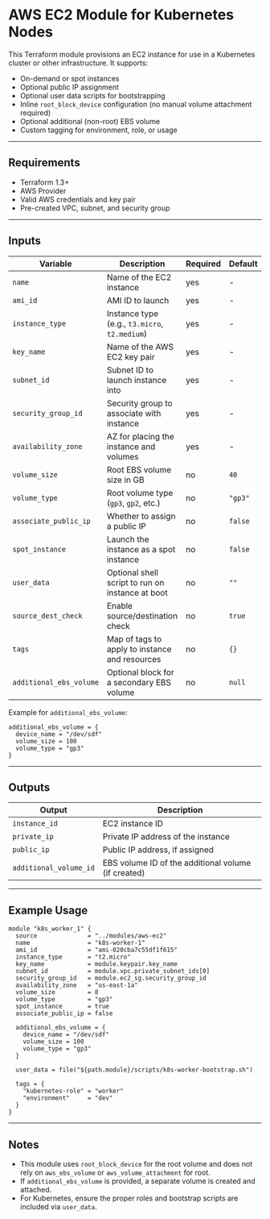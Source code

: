 

# AWS EC2 Module for Kubernetes Nodes

This Terraform module provisions an EC2 instance for use in a Kubernetes cluster or other infrastructure. It supports:

- On-demand or spot instances
- Optional public IP assignment
- Optional user data scripts for bootstrapping
- Inline `root_block_device` configuration (no manual volume attachment required)
- Optional additional (non-root) EBS volume
- Custom tagging for environment, role, or usage

---

## Requirements

- Terraform 1.3+
- AWS Provider
- Valid AWS credentials and key pair
- Pre-created VPC, subnet, and security group

---

## Inputs

| Variable               | Description                                                                 | Required | Default   |
|------------------------|-----------------------------------------------------------------------------|----------|-----------|
| `name`                 | Name of the EC2 instance                                                    | yes      | -         |
| `ami_id`               | AMI ID to launch                                                            | yes      | -         |
| `instance_type`        | Instance type (e.g., `t3.micro`, `t2.medium`)                               | yes      | -         |
| `key_name`             | Name of the AWS EC2 key pair                                                | yes      | -         |
| `subnet_id`            | Subnet ID to launch instance into                                           | yes      | -         |
| `security_group_id`    | Security group to associate with instance                                   | yes      | -         |
| `availability_zone`    | AZ for placing the instance and volumes                                     | yes      | -         |
| `volume_size`          | Root EBS volume size in GB                                                  | no       | `40`      |
| `volume_type`          | Root volume type (`gp3`, `gp2`, etc.)                                       | no       | `"gp3"`   |
| `associate_public_ip`  | Whether to assign a public IP                                               | no       | `false`   |
| `spot_instance`        | Launch the instance as a spot instance                                      | no       | `false`   |
| `user_data`            | Optional shell script to run on instance at boot                            | no       | `""`      |
| `source_dest_check`    | Enable source/destination check                                             | no       | `true`    |
| `tags`                 | Map of tags to apply to instance and resources                              | no       | `{}`      |
| `additional_ebs_volume`| Optional block for a secondary EBS volume                                   | no       | `null`    |

Example for `additional_ebs_volume`:

```hcl
additional_ebs_volume = {
  device_name = "/dev/sdf"
  volume_size = 100
  volume_type = "gp3"
}
````

---

## Outputs

| Output                 | Description                                         |
| ---------------------- | --------------------------------------------------- |
| `instance_id`          | EC2 instance ID                                     |
| `private_ip`           | Private IP address of the instance                  |
| `public_ip`            | Public IP address, if assigned                      |
| `additional_volume_id` | EBS volume ID of the additional volume (if created) |

---

## Example Usage

```hcl
module "k8s_worker_1" {
  source              = "../modules/aws-ec2"
  name                = "k8s-worker-1"
  ami_id              = "ami-020cba7c55df1f615"
  instance_type       = "t2.micro"
  key_name            = module.keypair.key_name
  subnet_id           = module.vpc.private_subnet_ids[0]
  security_group_id   = module.ec2_sg.security_group_id
  availability_zone   = "us-east-1a"
  volume_size         = 8
  volume_type         = "gp3"
  spot_instance       = true
  associate_public_ip = false

  additional_ebs_volume = {
    device_name = "/dev/sdf"
    volume_size = 100
    volume_type = "gp3"
  }

  user_data = file("${path.module}/scripts/k8s-worker-bootstrap.sh")

  tags = {
    "kubernetes-role" = "worker"
    "environment"     = "dev"
  }
}
```

---

## Notes

* This module uses `root_block_device` for the root volume and does not rely on `aws_ebs_volume` or `aws_volume_attachment` for root.
* If `additional_ebs_volume` is provided, a separate volume is created and attached.
* For Kubernetes, ensure the proper roles and bootstrap scripts are included via `user_data`.


